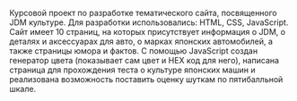 Курсовой проект по разработке тематического сайта, посвященного JDM культуре.
Для разработки использовались: HTML, CSS, JavaScript.
Сайт имеет 10 страниц, на которых присутствует информация о JDM, о деталях и аксессуарах для авто, о марках японских автомобилей, а также страницы юмора и фактов.
С помощью JavaScript создан генератор цвета (показывает сам цвет и HEX код для него), написана страница для прохождения теста о культуре японских машин и реализована возможность поставить оценку шуткам по пятибалльной шкале.
